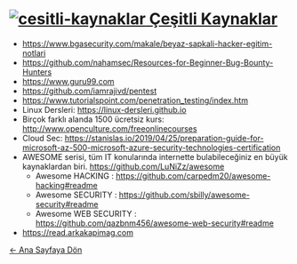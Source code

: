 # [<img src="https://i.ibb.co/10rz1Xh/cesitli-kaynaklar.png" alt="cesitli-kaynaklar" border="0"> Çeşitli Kaynaklar]()

- https://www.bgasecurity.com/makale/beyaz-sapkali-hacker-egitim-notlari 
- https://github.com/nahamsec/Resources-for-Beginner-Bug-Bounty-Hunters  
- https://www.guru99.com  
- https://github.com/iamrajivd/pentest  
- https://www.tutorialspoint.com/penetration_testing/index.htm  
- Linux Dersleri: https://linux-dersleri.github.io  
- Birçok farklı alanda 1500 ücretsiz kurs: http://www.openculture.com/freeonlinecourses  
- Cloud Sec: https://stanislas.io/2019/04/25/preparation-guide-for-microsoft-az-500-microsoft-azure-security-technologies-certification  
- AWESOME serisi, tüm IT konularında internette bulabileceğiniz en büyük kaynaklardan biri. https://github.com/LuNiZz/awesome  
  - Awesome HACKING : https://github.com/carpedm20/awesome-hacking#readme  
  - Awesome SECURITY : https://github.com/sbilly/awesome-security#readme  
  - Awesome WEB SECURITY : https://github.com/qazbnm456/awesome-web-security#readme  
- https://read.arkakapimag.com  

[← Ana Sayfaya Dön](https://github.com/LuNiZz/siber-guvenlik-sss)
